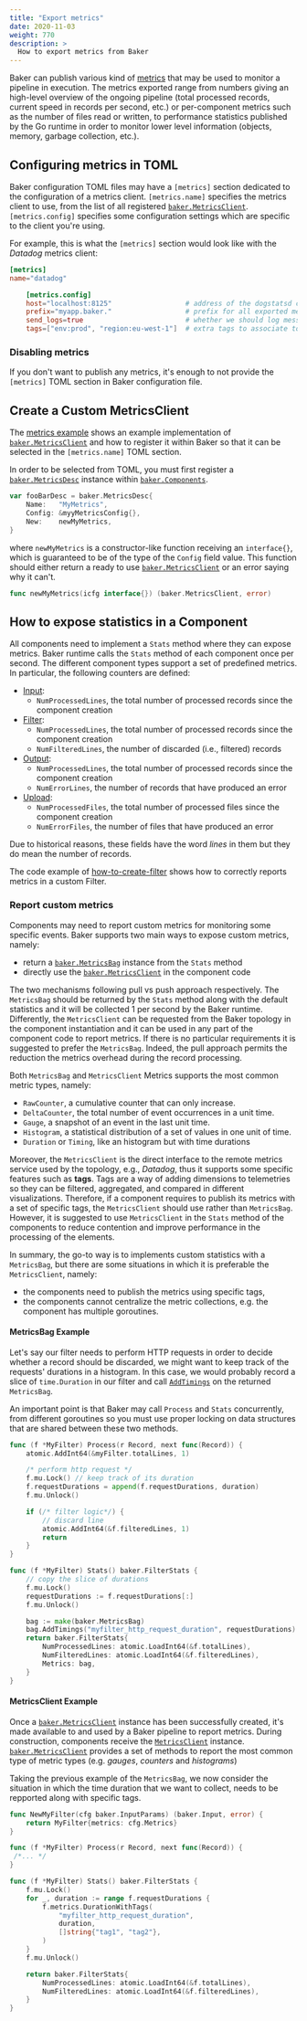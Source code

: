 ```yaml
---
title: "Export metrics"
date: 2020-11-03
weight: 770
description: >
  How to export metrics from Baker
---
```


Baker can publish various kind of [metrics](/docs/core-concepts/#metrics) that may
be used to monitor a pipeline in execution. The metrics exported range from numbers
giving an high-level overview of the ongoing pipeline (total processed records, 
current speed in records per second, etc.) or per-component metrics such as the 
number of files read or written, to performance statistics published by the Go 
runtime in order to monitor lower level information (objects, memory, garbage 
collection, etc.).

## Configuring metrics in TOML

Baker configuration TOML files may have a `[metrics]` section dedicated to the 
configuration of a metrics client.
`[metrics.name]` specifies the metrics client to use, from the list of all registered 
[`baker.MetricsClient`](https://pkg.go.dev/github.com/AdRoll/baker#MetricsClient).
`[metrics.config]` specifies some configuration settings which are specific to 
the client you're using.

For example, this is what the `[metrics]` section would look like with the *Datadog*
metrics client:

```toml
[metrics]
name="datadog"

    [metrics.config]
    host="localhost:8125"                  # address of the dogstatsd client to which send metrics to
    prefix="myapp.baker."                  # prefix for all exported metric names
    send_logs=true                         # whether we should log messages (as Dogstatd events) or not 
    tags=["env:prod", "region:eu-west-1"]  # extra tags to associate to all exported metrics 
```

### Disabling metrics

If you don't want to publish any metrics, it's enough to not provide the `[metrics]` TOML 
section in Baker configuration file.


## Create a Custom MetricsClient

The [metrics example](https://github.com/AdRoll/baker/tree/main/examples/metrics) shows an
example implementation of
[`baker.MetricsClient`](https://pkg.go.dev/github.com/AdRoll/baker#MetricsClient)
and how to register it within Baker so that it can be selected in the
`[metrics.name]` TOML section.

In order to be selected from TOML, you must first register a 
[`baker.MetricsDesc`](https://pkg.go.dev/github.com/AdRoll/baker#MetricsDesc) 
instance within [`baker.Components`](https://pkg.go.dev/github.com/AdRoll/baker#Components).

```go
var fooBarDesc = baker.MetricsDesc{
	Name:   "MyMetrics",
	Config: &myyMetricsConfig{},
	New:    newMyMetrics,
}
```

where `newMyMetrics` is a constructor-like function receiving an `interface{}`,
which is guaranteed to be of the type of the `Config` field value. This function
should either return a ready to use
[`baker.MetricsClient`](https://pkg.go.dev/github.com/AdRoll/baker#MetricsClient)
or an error saying why it can't.

```go
func newMyMetrics(icfg interface{}) (baker.MetricsClient, error)
```

## How to expose statistics in a Component

All components need to implement a `Stats` method where they can expose metrics. Baker 
runtime calls the `Stats` method of each component once per second. The different component 
types support a set of predefined metrics. In particular, the following counters are defined:

- [Input](https://pkg.go.dev/github.com/AdRoll/baker#InputStats):
    - `NumProcessedLines`, the total number of processed records since the component creation
- [Filter](https://pkg.go.dev/github.com/AdRoll/baker#FilterStats):
    - `NumProcessedLines`, the total number of processed records since the component creation
    - `NumFilteredLines`, the number of discarded (i.e., filtered) records
- [Output](https://pkg.go.dev/github.com/AdRoll/baker#OutputStats):
    - `NumProcessedLines`, the total number of processed records since the component creation
    - `NumErrorLines`, the number of records that have produced an error
- [Upload](https://pkg.go.dev/github.com/AdRoll/baker#UploadStats):
    - `NumProcessedFiles`, the total number of processed files since the component creation
    - `NumErrorFiles`, the number of files that have produced an error

Due to historical reasons, these fields have the word _lines_ in them but they do 
mean the number of records.

The code example of 
[how-to-create-filter](https://getbaker.io/docs/how-tos/create_filter/#processing-records) 
shows how to correctly reports metrics in a custom Filter.

### Report custom metrics

Components may need to report custom metrics for monitoring some specific events. 
Baker supports two main ways to expose custom metrics, namely:

- return a 
[`baker.MetricsBag`](https://pkg.go.dev/github.com/AdRoll/baker#MetricsBag)
instance from the `Stats` method 
- directly use the 
[`baker.MetricsClient`](https://pkg.go.dev/github.com/AdRoll/baker#MetricsClient) in 
the component code

The two mechanisms following pull vs push approach respectively.
The `MetricsBag` should be returned by the `Stats` method along with the default
statistics and it will be collected 1 per second by the Baker runtime. Differently,
the `MetricsClient` can be requested from the Baker topology in the component
instantiation and it can be used in any part of the component code to report metrics.
If there is no particular requirements it is suggested to prefer the `MetricsBag`. 
Indeed, the pull approach permits the reduction the metrics overhead during the 
record processing.

Both `MetricsBag` and `MetricsClient` Metrics supports the most common metric types,
namely:
- `RawCounter`, a cumulative counter that can only increase.
- `DeltaCounter`, the total number of event occurrences in a unit time.
- `Gauge`, a snapshot of an event in the last unit time. 
- `Histogram`, a statistical distribution of a set of values in one unit 
of time.
- `Duration` or `Timing`, like an histogram but with time durations

Moreover, the `MetricsClient` is the direct interface to the remote metrics service 
used by the topology, e.g., *Datadog*, thus it supports some specific features such 
as **tags**.
Tags are a way of adding dimensions to telemetries so they can be filtered, 
aggregated, and compared in different visualizations.
Therefore, if a component requires to publish its metrics with a set of specific tags, the 
`MetricsClient` should use rather than `MetricsBag`.
However, it is suggested to use `MetricsClient` in the `Stats` method of the 
components to reduce contention and improve performance in the processing of the 
elements.

In summary, the go-to way is to implements custom statistics with a `MetricsBag`, but 
there are some situations in which it is preferable the `MetricsClient`, namely:
- the components need to publish the metrics using specific tags,
- the components cannot centralize the metric collections, e.g. the component has 
multiple goroutines.

#### MetricsBag Example

Let's say our filter needs to perform HTTP requests in order to decide whether a 
record should be discarded, we might want to keep track of the requests' durations 
in a histogram. In this case, we would probably record a slice of `time.Duration` in 
our filter and call 
[`AddTimings`](https://pkg.go.dev/github.com/AdRoll/baker#MetricsBag.AddTimings) on
the returned `MetricsBag`.

An important point is that Baker may call `Process` and `Stats` concurrently, from 
different goroutines so you must use proper locking on data structures that are
shared between these two methods. 

```go
func (f *MyFilter) Process(r Record, next func(Record)) {
    atomic.AddInt64(&myFilter.totalLines, 1)

    /* perform http request */
    f.mu.Lock() // keep track of its duration
    f.requestDurations = append(f.requestDurations, duration)
    f.mu.Unlock()

    if (/* filter logic*/) {
        // discard line
        atomic.AddInt64(&f.filteredLines, 1)
        return
    }
}

func (f *MyFilter) Stats() baker.FilterStats {
    // copy the slice of durations
    f.mu.Lock()
    requestDurations := f.requestDurations[:]
    f.mu.Unlock()

    bag := make(baker.MetricsBag)
    bag.AddTimings("myfilter_http_request_duration", requestDurations)
    return baker.FilterStats{
        NumProcessedLines: atomic.LoadInt64(&f.totalLines),
        NumFilteredLines: atomic.LoadInt64(&f.filteredLines),
        Metrics: bag,
    }
}
```

#### MetricsClient Example

Once a 
[`baker.MetricsClient`](https://pkg.go.dev/github.com/AdRoll/baker#MetricsClient) 
instance has been successfully created, it's made available to and used by a Baker 
pipeline to report metrics. During construction, components receive the 
[`MetricsClient`](https://pkg.go.dev/github.com/AdRoll/baker#MetricsClient) instance.
[`baker.MetricsClient`](https://pkg.go.dev/github.com/AdRoll/baker#MetricsClient) 
provides a set of methods to report the most common type of metric types (e.g. 
*gauges*, *counters* and *histograms*)

Taking the previous example of the `MetricsBag`, we now consider the situation in 
which the time duration that we want to collect, needs to be repported along with specific 
tags.

```go
func NewMyFilter(cfg baker.InputParams) (baker.Input, error) {
    return MyFilter{metrics: cfg.Metrics}
}

func (f *MyFilter) Process(r Record, next func(Record)) {
 /*... */
}

func (f *MyFilter) Stats() baker.FilterStats {
    f.mu.Lock()
    for _, duration := range f.requestDurations {
        f.metrics.DurationWithTags(
            "myfilter_http_request_duration", 
            duration, 
            []string{"tag1", "tag2"},
        )
    }
    f.mu.Unlock()

    return baker.FilterStats{
        NumProcessedLines: atomic.LoadInt64(&f.totalLines),
        NumFilteredLines: atomic.LoadInt64(&f.filteredLines),
    }
}
```